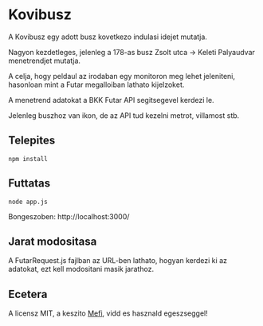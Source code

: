 # Kovibusz

A Kovibusz egy adott busz kovetkezo indulasi idejet mutatja.

Nagyon kezdetleges, jelenleg a 178-as busz Zsolt utca -> Keleti Palyaudvar menetrendjet mutatja.

A celja, hogy peldaul az irodaban egy monitoron meg lehet jeleniteni, hasonloan mint a Futar megalloiban lathato kijelzoket.

A menetrend adatokat a BKK Futar API segitsegevel kerdezi le.

Jelenleg buszhoz van ikon, de az API tud kezelni metrot, villamost stb.

## Telepites

```npm install```

## Futtatas

```node app.js```

Bongeszoben: http://localhost:3000/

## Jarat modositasa

A FutarRequest.js fajlban az URL-ben lathato, hogyan kerdezi ki az adatokat, ezt kell modositani masik jarathoz.

## Ecetera

A licensz MIT, a keszito [Mefi](http://mefi.be/), vidd es hasznald egeszseggel!
